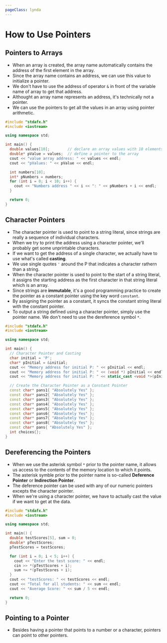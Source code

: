 ```yaml
---
pageClass: lynda
---
```


# How to Use Pointers

## Pointers to Arrays

- When an array is created, the array name automatically contains the address of the first element in the array.
- Since the array name contains an address, we can use this value to initialize a pointer.
- We don't have to use the address of operator `&` in front of the variable name of array to get that address.
- Althought an array name represents an address, it's technically not a pointer.
- We can use the pointers to get all the values in an array using pointer arithmetic.

```cpp
#include "stdafx.h"
#include <iostream>

using namespace std;

int main() {
  double values[10];        // declare an array values with 10 elements
  double* pValue = values;  // define a pointer to the array
  cout << "value array address: " << values << endl;
  cout << "pValues: " << pValue << endl;

  int numbers[10];
  int* pNumbers = numbers;
  for (int i = 0; i < 10; i++) {
    cout << "Numbers address " << i << ": " << pNumbers + i << endl;
  }

  return 0;
}
```

## Character Pointers

- The character pointer is used to point to a string literal, since strings are really a sequence of individual characters.
- When we try to print the address using a character pointer, we'll probably get some unprintable characters.
- If we want to get the address of a single character, we actually have to use what's called **casting**.
- We use single quotes `'` around the P that indicates a character rathern than a string.
- When the character pointer is used to point to the start of a string literal, it assigns the starting address as the first character in that string literal which is an array.
- Since strings are **immutable**, it's a good programming practice to create the pointer as a constant pointer using the key word `constant`.
- By assigning the pointer as a constant, it syncs the constant string literal with the constant pointer.
- To output a string defined using a character pointer, simply use the pointer name. We don't need to use the dereference symbol `*`.

```cpp
#include "stdafx.h"
#include <iostream>

using namespace std;

int main() {
  // Character Pointer and Casting
  char initial = 'P';
  char* pInitial = &initial;
  cout << "Memory address for initial P: " << pInitial << endl;
  cout << "Memory address for initial P: " << (void *) pInitial << endl;              // Casting Method 1
  cout << "Memory address for initial P: " << static_cast <void *>(pInitial) << endl; // Casting Method 2

  // Create the Character Pointer as a Constant Pointer
  const char* pans1{ "Absolutely Yes" };
  const char* pans2{ "Absolutely Yes" };
  const char* pans3{ "Absolutely Yes" };
  const char* pans4{ "Absolutely Yes" };
  const char* pans5{ "Absolutely Yes" };
  const char* pans6{ "Absolutely Yes" };
  const char* pans7{ "Absolutely Yes" };
  const char* pans8{ "Absolutely Yes" };
  const char* pans{ "Absolutely Yes" };
  int choices{};
}
```

## Dereferencing the Pointers

- When we use the asterisk symbol `*` prior to the pointer name, it allows us access to the contents of the memory location to which it points.
- The asterisk symble prior to the pointer name is so-called **Deference Pointer** or **Indirection Pointer**.
- The deference pointer can be used with any of our numeric pointers excepts the character pointer.
- When we're using a character pointer, we have to actually cast the value if we want to get at the data.

```cpp
#include "stdafx.h"
#include <iostream>

using namespace std;

int main() {
  double testScores[5], sum = 0;
  double* pTestScores;
  pTestScores = testScores;

  for (int i = 0; i < 5; i++) {
    cout << "Enter the test score: " << endl;
    cin >> *(pTestScores + i);
    sum += *(pTestScores + i);
  }
  cout << "testScores: " << testScores << endl;
  cout << "Total for all students: " << sum << endl;
  cout << "Average Score: " << sum / 5 << endl;

  return 0;
}
```

## Pointing to a Pointer

- Besides having a pointer that points to a number or a character, pointers can point to other pointers.